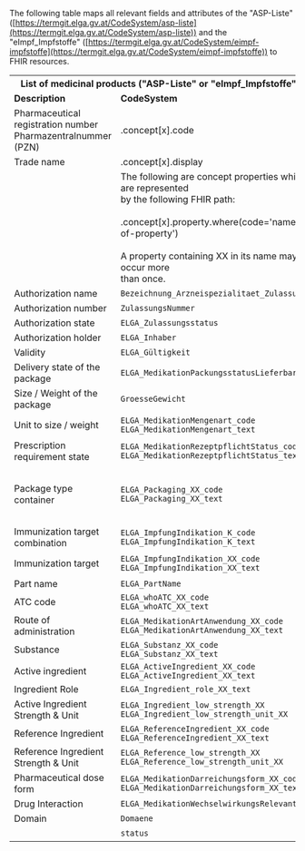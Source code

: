 The following table maps all relevant fields and attributes of the "ASP-Liste" ([https://termgit.elga.gv.at/CodeSystem/asp-liste](https://termgit.elga.gv.at/CodeSystem/asp-liste)) and the "eImpf_Impfstoffe" ([https://termgit.elga.gv.at/CodeSystem/eimpf-impfstoffe](https://termgit.elga.gv.at/CodeSystem/eimpf-impfstoffe)) to FHIR resources.

<table class="grid">
<tbody>
  <tr>
    <th colspan="2"><strong>List of medicinal products ("ASP-Liste" or "eImpf_Impfstoffe")</strong></th>
    <th colspan="5"><strong>FHIR resources</strong></th>
  </tr>
  <tr>
    <td><strong>Description</strong></td>
    <td><strong>CodeSystem</strong></td>
    <td><strong><a href="StructureDefinition-at-medprod-packagedProductDefinition.html">PackagedProductDefinition</a></strong></td>
    <td><strong><a href="StructureDefinition-at-medprod-medicinalProductDefinition.html">MedicinalProductDefinition</a></strong></td>
    <td><strong><a href="StructureDefinition-at-medprod-marketingRegulatedAuthorization.html">RegulatedAuthorization</a></strong></td>
    <td><strong><a href="StructureDefinition-at-medprod-administrableProductDefinition.html">AdministrableProductDefinition</a></strong></td>
    <td><strong><a href="StructureDefinition-at-medprod-ingredient.html">Ingredient</a></strong></td>
  </tr>
  <tr>
    <td>Pharmaceutical registration number<br>Pharmazentralnummer (PZN)</td>
    <td>.concept[x].code</td>
    <td>.identifier</td>
    <td>-</td>
    <td>-</td>
    <td>-</td>
    <td></td>
  </tr>
  <tr>
    <td>Trade name</td>
    <td>.concept[x].display</td>
    <td>TODO</td>
    <td></td>
    <td></td>
    <td></td>
    <td></td>
  </tr>
  <tr>
    <td></td>
    <td>The following are concept properties which are represented <br>by the following FHIR path:<br><br>.concept[x].property.where(code='name-of-property')<br><br>A property containing XX in its name may occur more<br>than once.</td>
    <td colspan="5"></td>
  </tr>
  <tr>
    <td>Authorization name</td>
    <td><code class="highlighter-rouge language-plaintext">Bezeichnung_Arzneispezialitaet_Zulassung</code></td>
    <td>-</td>
    <td>.name.productName</td>
    <td>-</td>
    <td>-</td>
    <td>-</td>
  </tr>
  <tr>
    <td>Authorization number</td>
    <td><code class="highlighter-rouge language-plaintext">ZulassungsNummer</code></td>
    <td>-</td>
    <td>-</td>
    <td>.identifier</td>
    <td>-</td>
    <td>-</td>
  </tr>
  <tr>
    <td>Authorization state</td>
    <td><code class="highlighter-rouge language-plaintext">ELGA_Zulassungsstatus</code></td>
    <td>-</td>
    <td>-</td>
    <td>.status.coding</td>
    <td>-</td>
    <td>-</td>
  </tr>
  <tr>
    <td>Authorization holder</td>
    <td><code class="highlighter-rouge language-plaintext">ELGA_Inhaber</code></td>
    <td>-</td>
    <td>-</td>
    <td>.holder</td>
    <td>-</td>
    <td>-</td>
  </tr>
  <tr>
    <td>Validity</td>
    <td><code class="highlighter-rouge language-plaintext">ELGA_Gültigkeit</code></td>
    <td>TODO</td>
    <td></td>
    <td></td>
    <td></td>
    <td></td>
  </tr>
  <tr>
    <td>Delivery state of the package</td>
    <td><code class="highlighter-rouge language-plaintext">ELGA_MedikationPackungsstatusLieferbar</code></td>
    <td>.marketingStatus.status.coding.code</td>
    <td>-</td>
    <td>-</td>
    <td>-</td>
    <td>-</td>
  </tr>
  <tr>
    <td>Size / Weight of the package</td>
    <td><code class="highlighter-rouge language-plaintext">GroesseGewicht</code></td>
    <td>.containedItemQuantity.value</td>
    <td>-</td>
    <td>-</td>
    <td>-</td>
    <td>-</td>
  </tr>
  <tr>
    <td>Unit to size / weight</td>
    <td><code class="highlighter-rouge language-plaintext">ELGA_MedikationMengenart_code</code><br><code class="highlighter-rouge language-plaintext">ELGA_MedikationMengenart_text</code></td>
    <td>.containedItemQuantity.code<br/>.containedItemQuantity.unit</td>
    <td>-</td>
    <td>-</td>
    <td>-</td>
    <td>-</td>
  </tr>
  <tr>
    <td>Prescription requirement state</td>
    <td><code class="highlighter-rouge language-plaintext">ELGA_MedikationRezeptpflichtStatus_code</code><br><code class="highlighter-rouge language-plaintext">ELGA_MedikationRezeptpflichtStatus_text</code></td>
    <td>-</td>
    <td>.legalStatusOfSupply.coding</td>
    <td>-</td>
    <td>-</td>
    <td>-</td>
  </tr>
  <tr>
    <td>Package type container</td>
    <td><code class="highlighter-rouge language-plaintext">ELGA_Packaging_XX_code</code><br><code class="highlighter-rouge language-plaintext">ELGA_Packaging_XX_text</code></td>
    <td>.packaging.type<br> Additional packaging.type can be added in additional packagagings via the self reference .packaging.packaging</td>
    <td>-</td>
    <td>-</td>
    <td>-</td>
    <td>-</td>
  </tr>
  <tr>
    <td>Immunization target combination</td>
    <td><code class="highlighter-rouge language-plaintext">ELGA_ImpfungIndikation_K_code</code><br><code class="highlighter-rouge language-plaintext">ELGA_ImpfungIndikation_K_text</code></td>
    <td colspan="5"><i>not mapped</i></td>
  </tr>
  <tr>
    <td>Immunization target</td>
    <td><code class="highlighter-rouge language-plaintext">ELGA_ImpfungIndikation_XX_code</code><br><code class="highlighter-rouge language-plaintext">ELGA_ImpfungIndikation_XX_text</code></td>
    <td>-</td>
    <td>.classification.coding.where(system='https://termgit.elga.gv.at/CodeSystem/eimpf-ergaenzung')</td>
    <td>-</td>
    <td>-</td>
    <td>-</td>
  </tr>
  <tr>
    <td>Part name</td>
    <td><code class="highlighter-rouge language-plaintext">ELGA_PartName</code></td>
    <td>-</td>
    <td>.name.part</td>
    <td>-</td>
    <td>-</td>
    <td>-</td>
  </tr>
  <tr>
    <td>ATC code</td>
    <td><code class="highlighter-rouge language-plaintext">ELGA_whoATC_XX_code</code><br><code class="highlighter-rouge language-plaintext">ELGA_whoATC_XX_text</code></td>
    <td>-</td>
    <td>.classification.coding.where(system='http://www.whocc.no/atc')</td>
    <td>-</td>
    <td>-</td>
    <td>-</td>
  </tr>
  <tr>
    <td>Route of administration</td>
    <td><code class="highlighter-rouge language-plaintext">ELGA_MedikationArtAnwendung_XX_code</code><br><code class="highlighter-rouge language-plaintext">ELGA_MedikationArtAnwendung_XX_text</code></td>
    <td>-</td>
    <td>-</td>
    <td>-</td>
    <td>.routeOfAdministration.code</td>
    <td>-</td>
  </tr>
  <tr>
    <td>Substance</td>
    <td><code class="highlighter-rouge language-plaintext">ELGA_Substanz_XX_code</code><br><code class="highlighter-rouge language-plaintext">ELGA_Substanz_XX_text</code></td>
    <td>-</td>
    <td>-</td>
    <td>-</td>
    <td>-</td>
    <td>.substance.code.concept.coding.where(system='https://www.ages.at/fhir/GRZ')</td>
  </tr>
  <tr>
    <td>Active ingredient</td>
    <td><code class="highlighter-rouge language-plaintext">ELGA_ActiveIngredient_XX_code</code><br><code class="highlighter-rouge language-plaintext">ELGA_ActiveIngredient_XX_text</code></td>
    <td>-</td>
    <td>-</td>
    <td>-</td>
    <td>-</td>
    <td>.substance.code.concept.coding.where(system='https://spor.ema.europa.eu/v3/SubstanceDefinition')</td>
  </tr>
  <tr>
    <td>Ingredient Role</td>
    <td><code class="highlighter-rouge language-plaintext">ELGA_Ingredient_role_XX_text</code><br></td>
    <td>-</td>
    <td>-</td>
    <td>-</td>
    <td>-</td>
    <td>.role.coding</td>
  </tr>
  <tr>
    <td>Active Ingredient Strength &amp; Unit</td>
    <td><code class="highlighter-rouge language-plaintext">ELGA_Ingredient_low_strength_XX</code><br><code class="highlighter-rouge language-plaintext">ELGA_Ingredient_low_strength_unit_XX</code></td>
    <td>-</td>
    <td>-</td>
    <td>-</td>
    <td>-</td>
    <td>.substance.strength</td>
  </tr>
  <tr>
    <td>Reference Ingredient</td>
    <td><code class="highlighter-rouge language-plaintext">ELGA_ReferenceIngredient_XX_code</code><br><code class="highlighter-rouge language-plaintext">ELGA_ReferenceIngredient_XX_text</code></td>
    <td>-</td>
    <td>-</td>
    <td>-</td>
    <td>-</td>
    <td>.substance.strength.referenceStrength.substance</td>
  </tr>
  <tr>
    <td>Reference Ingredient Strength &amp; Unit</td>
    <td><code class="highlighter-rouge language-plaintext">ELGA_Reference_low_strength_XX</code><br><code class="highlighter-rouge language-plaintext">ELGA_Reference_low_strength_unit_XX</code></td>
    <td>-</td>
    <td>-</td>
    <td>-</td>
    <td>-</td>
    <td>.substance.strength.referenceStrength.strength[x]</td>
  </tr>
  <tr>
    <td>Pharmaceutical dose form</td>
    <td><code class="highlighter-rouge language-plaintext">ELGA_MedikationDarreichungsform_XX_code</code><br><code class="highlighter-rouge language-plaintext">ELGA_MedikationDarreichungsform_XX_text</code></td>
    <td>-</td>
    <td>.combinedPharmaceuticalDoseForm</td>
    <td>-</td>
    <td>-</td>
    <td>-</td>
  </tr>
  <tr>
    <td>Drug Interaction</td>
    <td><code class="highlighter-rouge language-plaintext">ELGA_MedikationWechselwirkungsRelevant</code></td>
    <td></td>
    <td>.classification.coding.where(system='https://www.ages.at/fhir/interactionRelevance')</td>
    <td></td>
    <td></td>
    <td></td>
  </tr>
  <tr>
    <td>Domain</td>
    <td><code class="highlighter-rouge language-plaintext">Domaene</code></td>
    <td>-</td>
    <td>.domain (always human)</td>
    <td>-</td>
    <td>-</td>
    <td>-</td>
  </tr>
  <tr>
    <td></td>
    <td><code class="highlighter-rouge language-plaintext">status</code></td>
    <td>TODO</td>
    <td></td>
    <td></td>
    <td></td>
    <td></td>
  </tr>
</tbody>
</table>